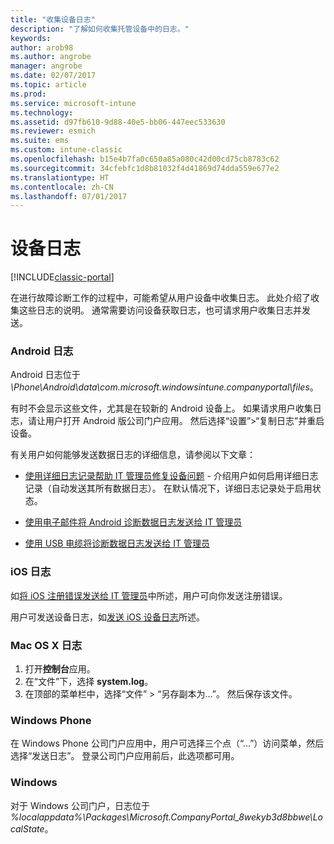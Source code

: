 ```yaml
---
title: "收集设备日志"
description: "了解如何收集托管设备中的日志。"
keywords: 
author: arob98
ms.author: angrobe
manager: angrobe
ms.date: 02/07/2017
ms.topic: article
ms.prod: 
ms.service: microsoft-intune
ms.technology: 
ms.assetid: d97fb610-9d88-40e5-bb06-447eec533630
ms.reviewer: esmich
ms.suite: ems
ms.custom: intune-classic
ms.openlocfilehash: b15e4b7fa0c650a85a080c42d00cd75cb8783c62
ms.sourcegitcommit: 34cfebfc1d8b81032f4d41869d74dda559e677e2
ms.translationtype: HT
ms.contentlocale: zh-CN
ms.lasthandoff: 07/01/2017
---
```

# <a name="device-logs"></a>设备日志

[!INCLUDE[classic-portal](../includes/classic-portal.md)]

在进行故障诊断工作的过程中，可能希望从用户设备中收集日志。 此处介绍了收集这些日志的说明。 通常需要访问设备获取日志，也可请求用户收集日志并发送。

### <a name="android-logs"></a>Android 日志
Android 日志位于 *<Android Device>\Phone\Android\data\com.microsoft.windowsintune.companyportal\files*。

有时不会显示这些文件，尤其是在较新的 Android 设备上。 如果请求用户收集日志，请让用户打开 Android 版公司门户应用。 然后选择“设置”>“复制日志”并重启设备。

有关用户如何能够发送数据日志的详细信息，请参阅以下文章：

- [使用详细日志记录帮助 IT 管理员修复设备问题](/intune-user-help/use-verbose-logging-to-help-your-it-administrator-fix-device-issues-android) - 介绍用户如何启用详细日志记录（自动发送其所有数据日志）。 在默认情况下，详细日志记录处于启用状态。

- [使用电子邮件将 Android 诊断数据日志发送给 IT 管理员](/intune-user-help/send-logs-to-your-it-admin-by-email-android)

- [使用 USB 电缆将诊断数据日志发送给 IT 管理员](/intune-user-help/send-diagnostic-data-logs-to-your-it-administrator-using-a-usb-cable-android)

### <a name="ios-logs"></a>iOS 日志

如[将 iOS 注册错误发送给 IT 管理员](/intune-user-help/send-errors-to-your-it-admin-ios)中所述，用户可向你发送注册错误。

用户可发送设备日志，如[发送 iOS 设备日志](/intune-user-help/send-logs-to-microsoft-ios)所述。

### <a name="mac-os-x-logs"></a>Mac OS X 日志

1. 打开**控制台**应用。
2. 在“文件”下，选择 **system.log**。
3. 在顶部的菜单栏中，选择“文件” > “另存副本为...”。 然后保存该文件。

### <a name="windows-phone"></a>Windows Phone

在 Windows Phone 公司门户应用中，用户可选择三个点（“...”）访问菜单，然后选择“发送日志”。 登录公司门户应用前后，此选项都可用。

### <a name="windows"></a>Windows

对于 Windows 公司门户，日志位于 *%localappdata%\Packages\Microsoft.CompanyPortal_8wekyb3d8bbwe\LocalState*。
